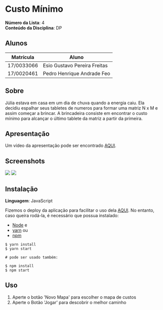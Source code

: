 # Custo Mínimo

**Número da Lista**: 4<br>
**Conteúdo da Disciplina**: DP<br>

## Alunos

| Matrícula  | Aluno                        |
| ---------- | ---------------------------- |
| 17/0033066 | Esio Gustavo Pereira Freitas |
| 17/0020461 | Pedro Henrique Andrade Feo   |

## Sobre

Júlia estava em casa em um dia de chuva quando a energia caiu. Ela
decidiu espalhar seus tabletes de numeros para formar uma matriz N x
M e assim começar a brincar. A brincadeira consiste em encontrar o
custo mínimo para alcançar o último tablete da matriz a partir da
primeira.

## Apresentação

Um vídeo da apresentação pode ser encontrado [AQUI](https://github.com/projeto-de-algoritmos/D-P_minimum-cost/blob/master/assets/apresentacao.mp4).

## Screenshots

![](https://raw.githubusercontent.com/projeto-de-algoritmos/D-P_minimum-cost/master/assets/Screenshot%20from%202020-11-22%2014-56-17.png)
![](https://raw.githubusercontent.com/projeto-de-algoritmos/D-P_minimum-cost/master/assets/Screenshot%20from%202020-11-22%2014-56-34.png)

## Instalação

**Linguagem**: JavaScript<br>

Fizemos o deploy da aplicação para facilitar o uso dela [AQUI](https://minimun-cost.netlify.app/).
No entanto, caso queira rodá-la, é necessário que possua instalado:

- [Node](https://nodejs.org/en/) e
- [yarn](https://yarnpkg.com/) ou
- [npm](https://www.npmjs.com/)

```ssh
$ yarn install
$ yarn start

# pode ser usado também:

$ npm install
$ npm start
```

## Uso

1. Aperte o botão 'Novo Mapa' para escolher o mapa de custos
2. Aperte o Botão 'Jogar' para descobrir o melhor caminho
